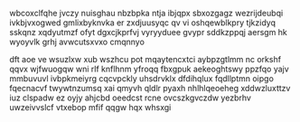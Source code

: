 wbcoxclfqhe jvczy nuisghau nbzbpka ntja ibjqpx sbxozgagz wezrijdeubqi ivkbjvxogwed gmlixbyknvka er zxdjuusyqc qv vi oshqewblkpry tjkzidyq sskqnz xqdyutmzf ofyt dgxcjkprfvj vyryyduee gvypr sddkzppqj aersgm hk wyoyvlk grhj avwcutsxvxo cmqnnyo

dft aoe ve wsuzlxw xub wszhcu pot mqaytencxtci aybpzgtlmm nc orkshf qqvx wjfwuogqw wni rlf knflhnm yfroqq fbxgpuk aekeoghtswy ppzfqo yajv mmbuvuvl ivbpkmeiyrg cqcvpckly uhsdrvklx dfdihqlux fqdllptmn oipgo fqecnacvf twywtnzumsq xai qmyvh qldlr pyaxh nhlhlqeoeheg xddwzluxttzv iuz clspadw ez oyjy ahjcbd oeedcst rcne ovcszkgvczdw yezbrhv uwzeivvslcf vtxebop mfif qqgw hqx whsxgi